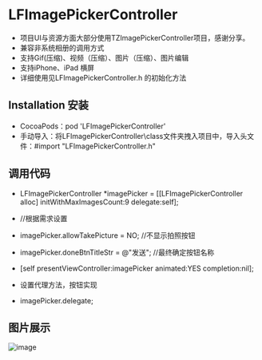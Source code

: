 # LFImagePickerController

* 项目UI与资源方面大部分使用TZImagePickerController项目，感谢分享。
* 兼容非系统相册的调用方式
* 支持Gif(压缩)、视频（压缩）、图片（压缩）、图片编辑
* 支持iPhone、iPad 横屏
* 详细使用见LFImagePickerController.h 的初始化方法

## Installation 安装

* CocoaPods：pod 'LFImagePickerController'
* 手动导入：将LFImagePickerController\class文件夹拽入项目中，导入头文件：#import "LFImagePickerController.h"

## 调用代码

* LFImagePickerController *imagePicker = [[LFImagePickerController alloc] initWithMaxImagesCount:9 delegate:self];
* //根据需求设置
* imagePicker.allowTakePicture = NO;  //不显示拍照按钮
* imagePicker.doneBtnTitleStr = @"发送"; //最终确定按钮名称
* [self presentViewController:imagePicker animated:YES completion:nil];

* 设置代理方法，按钮实现
* imagePicker.delegate;

## 图片展示

![image](https://github.com/lincf0912/LFImagePickerController/blob/master/ScreenShots/screenshot.gif)
